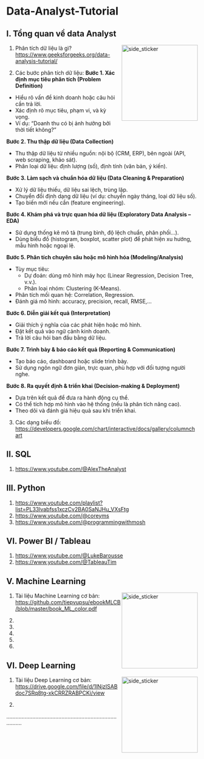 # Data-Analyst-Tutorial

## I. Tổng quan về data Analyst 
<img align="right" width=200px height=200px alt="side_sticker" src="https://media2.giphy.com/media/lTRK8EYSTi9JsOCr6T/giphy.gif" />

1. Phân tích dữ liệu là gì?
https://www.geeksforgeeks.org/data-analysis-tutorial/

2. Các bước phân tích dữ liệu:
**Bước 1. Xác định mục tiêu phân tích (Problem Definition)**
- Hiểu rõ vấn đề kinh doanh hoặc câu hỏi cần trả lời.
- Xác định rõ mục tiêu, phạm vi, và kỳ vọng.
- Ví dụ: “Doanh thu có bị ảnh hưởng bởi thời tiết không?”

**Bước 2. Thu thập dữ liệu (Data Collection)** 
- Thu thập dữ liệu từ nhiều nguồn: nội bộ (CRM, ERP), bên ngoài (API, web scraping, khảo sát).
- Phân loại dữ liệu: định lượng (số), định tính (văn bản, ý kiến).

**Bước 3. Làm sạch và chuẩn hóa dữ liệu (Data Cleaning & Preparation)**
- Xử lý dữ liệu thiếu, dữ liệu sai lệch, trùng lặp.
- Chuyển đổi định dạng dữ liệu (ví dụ: chuyển ngày tháng, loại dữ liệu số).
- Tạo biến mới nếu cần (feature engineering).

**Bước 4. Khám phá và trực quan hóa dữ liệu (Exploratory Data Analysis – EDA)**
- Sử dụng thống kê mô tả (trung bình, độ lệch chuẩn, phân phối…).
- Dùng biểu đồ (histogram, boxplot, scatter plot) để phát hiện xu hướng, mẫu hình hoặc ngoại lệ.

**Bước 5. Phân tích chuyên sâu hoặc mô hình hóa (Modeling/Analysis)**
- Tùy mục tiêu:
    - Dự đoán: dùng mô hình máy học (Linear Regression, Decision Tree, v.v.).
    - Phân loại nhóm: Clustering (K-Means).
- Phân tích mối quan hệ: Correlation, Regression.
- Đánh giá mô hình: accuracy, precision, recall, RMSE,…

**Bước 6. Diễn giải kết quả (Interpretation)**
- Giải thích ý nghĩa của các phát hiện hoặc mô hình.
- Đặt kết quả vào ngữ cảnh kinh doanh.
- Trả lời câu hỏi ban đầu bằng dữ liệu.

**Bước 7. Trình bày & báo cáo kết quả (Reporting & Communication)**
- Tạo báo cáo, dashboard hoặc slide trình bày.
- Sử dụng ngôn ngữ đơn giản, trực quan, phù hợp với đối tượng người nghe.

**Bước 8. Ra quyết định & triển khai (Decision-making & Deployment)**
- Dựa trên kết quả để đưa ra hành động cụ thể.
- Có thể tích hợp mô hình vào hệ thống (nếu là phân tích nâng cao).
- Theo dõi và đánh giá hiệu quả sau khi triển khai.
  
3. Các dạng biểu đồ:
https://developers.google.com/chart/interactive/docs/gallery/columnchart

## II. SQL
1. https://www.youtube.com/@AlexTheAnalyst


## III. Python
1. https://www.youtube.com/playlist?list=PL33lvabfss1xczCv2BA0SaNJHu_VXsFtg
2. https://www.youtube.com/@coreyms
3. https://www.youtube.com/@programmingwithmosh
   
## VI. Power BI / Tableau
1. https://www.youtube.com/@LukeBarousse
2. https://www.youtube.com/@TableauTim

## V. Machine Learning 
<img align="right" width=200px height=200px alt="side_sticker" src="https://media.giphy.com/media/L5lpqXpERqEThETyI4/giphy.gif" />

1. Tài liệu Machine Learning cơ bản: https://github.com/tiepvupsu/ebookMLCB/blob/master/book_ML_color.pdf

2. 

3.

4.

5.

6.



## VI.  Deep Learning 
<img align="right" width=200px height=200px alt="side_sticker" src="https://media.giphy.com/media/dYkCXj9ejn0IK9SovW/giphy.gif" />

1. Tài liệu Deep Learning cơ bản: https://drive.google.com/file/d/1lNjzISABdoc7SRq8tg-xkCRRZRABPCKi/view

2. 

……………………………………………………………………….

